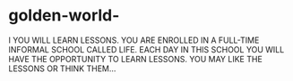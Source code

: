 # golden-world-
I YOU WILL LEARN LESSONS. YOU ARE ENROLLED IN A FULL-TIME INFORMAL SCHOOL CALLED LIFE. EACH DAY IN THIS SCHOOL YOU WILL HAVE THE OPPORTUNITY TO LEARN LESSONS. YOU MAY LIKE THE LESSONS OR THINK THEM...
